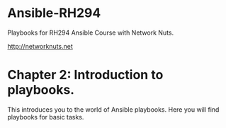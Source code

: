 # Ansible-RH294
 
Playbooks for RH294 Ansible Course with Network Nuts.

http://networknuts.net

# Chapter 2: Introduction to playbooks.
This introduces you to the world of Ansible playbooks. Here you will find playbooks for basic tasks.

